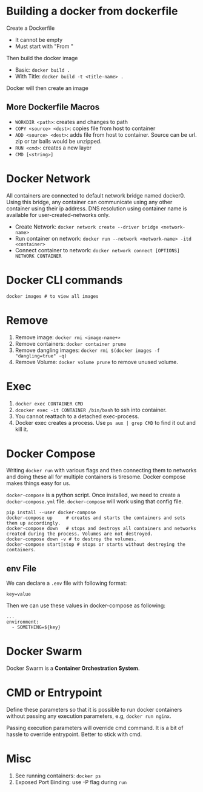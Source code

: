 # Building a docker from dockerfile

Create a Dockerfile

- It cannot be empty
- Must start with "From <something>"

Then build the docker image

- Basic: `docker build .`
- With Title: `docker build -t <title-name> .`

Docker will then create an image

## More Dockerfile Macros
- `WORKDIR <path>`: creates and changes to path
- `COPY <source> <dest>`: copies file from host to container
- `ADD <source> <dest>`: adds file from host to container. Source can be url. zip or tar balls would be unzipped.
- `RUN <cmd>`: creates a new layer
- `CMD [<string>]`

# Docker Network
All containers are connected to default network bridge named docker0. Using this bridge, any container can communicate using any other container using their ip address. DNS resolution using container name is available for user-created-networks only.

- Create Network: `docker network create --driver bridge <network-name>`
- Run container on network: `docker run --network <network-name> -itd <container>`
- Connect container to network: `docker network connect [OPTIONS] NETWORK CONTAINER`

# Docker CLI commands

```
docker images # to view all images
```

# Remove
1. Remove image: `docker rmi <image-name+>`
2. Remove containers: `docker container prune`
3. Remove dangling images: `docker rmi $(docker images -f "dangling=true" -q)`
1. Remove Volume: `docker volume prune` to remove unused volume.

# Exec

1. `docker exec CONTAINER CMD`
1. `dcocker exec -it CONTAINER /bin/bash` to ssh into container.
1. You cannot reattach to a detached exec-process.
1. Docker exec creates a process. Use `ps aux | grep CMD` to find it out and kill it.

# Docker Compose
Writing `docker run` with various flags and then connecting them to networks and doing these all for multiple containers is tiresome. Docker compose makes things easy for us.

`docker-compose` is a python script. Once installed, we need to create a `docker-compose.yml` file. `docker-compose` will work using that config file.

```
pip install --user docker-compose 
docker-compose up     # creates and starts the containers and sets them up accordingly.
docker-compose down   # stops and destroys all containers and networks created during the process. Volumes are not destroyed.
docker-compose down -v # to destroy the volumes.
docker-compose start|stop # stops or starts without destroying the containers.  
```

## env File

We can declare a `.env` file with following format:

```
key=value
```

Then we can use these values in docker-compose as following:

```
...
environment:
  - SOMETHING=${key}
```

# Docker Swarm

Docker Swarm is a **Container Orchestration System**.

# CMD or Entrypoint

Define these parameters so that it is possible to run docker containers without passing any execution parameters, e.g, `docker run nginx`.

Passing execution parameters will override cmd command. It is a bit of hassle to override entrypoint. Better to stick with cmd.

# Misc
1. See running containers: `docker ps`
1. Exposed Port Binding: use -P flag during `run`

